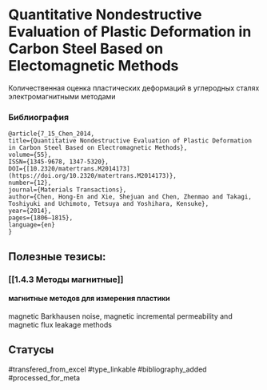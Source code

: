 # Quantitative Nondestructive Evaluation of Plastic Deformation in Carbon Steel Based on Electomagnetic Methods

Количественная оценка пластических деформаций в углеродных сталях электромагнитными методами

### Библиография
```
@article{7_15_Chen_2014,
title={Quantitative Nondestructive Evaluation of Plastic Deformation in Carbon Steel Based on Electromagnetic Methods},
volume={55},
ISSN={1345-9678, 1347-5320},
DOI={[10.2320/matertrans.M2014173](https://doi.org/10.2320/matertrans.M2014173)},
number={12},
journal={Materials Transactions},
author={Chen, Hong-En and Xie, Shejuan and Chen, Zhenmao and Takagi, Toshiyuki and Uchimoto, Tetsuya and Yoshihara, Kensuke},
year={2014},
pages={1806–1815},
language={en}
}
```

## Полезные тезисы:
### [[1.4.3 Методы магнитные]]
#### магнитные методов для измерения пластики
magnetic Barkhausen noise, magnetic incremental permeability
and magnetic flux leakage methods

## Статусы
#transfered_from_excel 
#type_linkable 
#bibliography_added
#processed_for_meta
